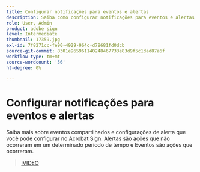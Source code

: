 ```yaml
---
title: Configurar notificações para eventos e alertas
description: Saiba como configurar notificações para eventos e alertas
role: User, Admin
product: adobe sign
level: Intermediate
thumbnail: 17359.jpg
exl-id: 7f8271cc-fe90-4929-964c-d78681fd0dcb
source-git-commit: 8301e965961140248467733e83d9f5c1dad87a6f
workflow-type: tm+mt
source-wordcount: '56'
ht-degree: 0%

---
```


# Configurar notificações para eventos e alertas

Saiba mais sobre eventos compartilhados e configurações de alerta que você pode configurar no Acrobat Sign. Alertas são ações que não ocorreram em um determinado período de tempo e Eventos são ações que ocorreram.

>[!VIDEO](https://video.tv.adobe.com/v/343589?hidetitle=true)
